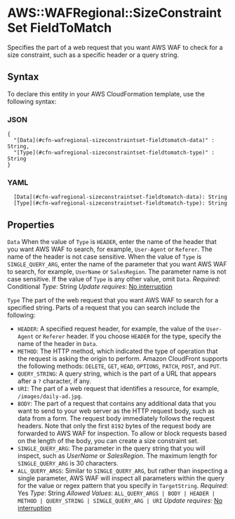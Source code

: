 # AWS::WAFRegional::SizeConstraintSet FieldToMatch<a name="aws-properties-wafregional-sizeconstraintset-fieldtomatch"></a>

Specifies the part of a web request that you want AWS WAF to check for a size constraint, such as a specific header or a query string\.

## Syntax<a name="aws-properties-wafregional-sizeconstraintset-fieldtomatch-syntax"></a>

To declare this entity in your AWS CloudFormation template, use the following syntax:

### JSON<a name="aws-properties-wafregional-sizeconstraintset-fieldtomatch-syntax.json"></a>

```
{
  "[Data](#cfn-wafregional-sizeconstraintset-fieldtomatch-data)" : String,
  "[Type](#cfn-wafregional-sizeconstraintset-fieldtomatch-type)" : String
}
```

### YAML<a name="aws-properties-wafregional-sizeconstraintset-fieldtomatch-syntax.yaml"></a>

```
  [Data](#cfn-wafregional-sizeconstraintset-fieldtomatch-data): String
  [Type](#cfn-wafregional-sizeconstraintset-fieldtomatch-type): String
```

## Properties<a name="aws-properties-wafregional-sizeconstraintset-fieldtomatch-properties"></a>

`Data`  <a name="cfn-wafregional-sizeconstraintset-fieldtomatch-data"></a>
When the value of `Type` is `HEADER`, enter the name of the header that you want AWS WAF to search, for example, `User-Agent` or `Referer`\. The name of the header is not case sensitive\.
When the value of `Type` is `SINGLE_QUERY_ARG`, enter the name of the parameter that you want AWS WAF to search, for example, `UserName` or `SalesRegion`\. The parameter name is not case sensitive\.
If the value of `Type` is any other value, omit `Data`\.
*Required*: Conditional
*Type*: String
*Update requires*: [No interruption](https://docs.aws.amazon.com/AWSCloudFormation/latest/UserGuide/using-cfn-updating-stacks-update-behaviors.html#update-no-interrupt)

`Type`  <a name="cfn-wafregional-sizeconstraintset-fieldtomatch-type"></a>
The part of the web request that you want AWS WAF to search for a specified string\. Parts of a request that you can search include the following:
+  `HEADER`: A specified request header, for example, the value of the `User-Agent` or `Referer` header\. If you choose `HEADER` for the type, specify the name of the header in `Data`\.
+  `METHOD`: The HTTP method, which indicated the type of operation that the request is asking the origin to perform\. Amazon CloudFront supports the following methods: `DELETE`, `GET`, `HEAD`, `OPTIONS`, `PATCH`, `POST`, and `PUT`\.
+  `QUERY_STRING`: A query string, which is the part of a URL that appears after a `?` character, if any\.
+  `URI`: The part of a web request that identifies a resource, for example, `/images/daily-ad.jpg`\.
+  `BODY`: The part of a request that contains any additional data that you want to send to your web server as the HTTP request body, such as data from a form\. The request body immediately follows the request headers\. Note that only the first `8192` bytes of the request body are forwarded to AWS WAF for inspection\. To allow or block requests based on the length of the body, you can create a size constraint set\.
+  `SINGLE_QUERY_ARG`: The parameter in the query string that you will inspect, such as *UserName* or *SalesRegion*\. The maximum length for `SINGLE_QUERY_ARG` is 30 characters\.
+  `ALL_QUERY_ARGS`: Similar to `SINGLE_QUERY_ARG`, but rather than inspecting a single parameter, AWS WAF will inspect all parameters within the query for the value or regex pattern that you specify in `TargetString`\.
*Required*: Yes
*Type*: String
*Allowed Values*: `ALL_QUERY_ARGS | BODY | HEADER | METHOD | QUERY_STRING | SINGLE_QUERY_ARG | URI`
*Update requires*: [No interruption](https://docs.aws.amazon.com/AWSCloudFormation/latest/UserGuide/using-cfn-updating-stacks-update-behaviors.html#update-no-interrupt)
